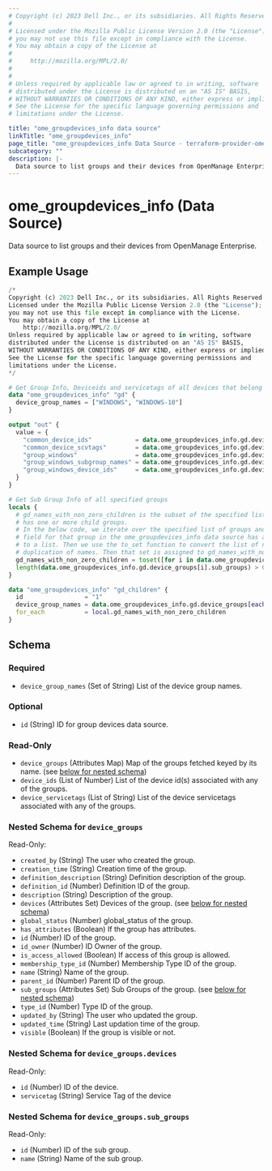 ```yaml
---
# Copyright (c) 2023 Dell Inc., or its subsidiaries. All Rights Reserved.
# 
# Licensed under the Mozilla Public License Version 2.0 (the "License");
# you may not use this file except in compliance with the License.
# You may obtain a copy of the License at
# 
#     http://mozilla.org/MPL/2.0/
# 
# 
# Unless required by applicable law or agreed to in writing, software
# distributed under the License is distributed on an "AS IS" BASIS,
# WITHOUT WARRANTIES OR CONDITIONS OF ANY KIND, either express or implied.
# See the License for the specific language governing permissions and
# limitations under the License.

title: "ome_groupdevices_info data source"
linkTitle: "ome_groupdevices_info"
page_title: "ome_groupdevices_info Data Source - terraform-provider-ome"
subcategory: ""
description: |-
  Data source to list groups and their devices from OpenManage Enterprise.
---
```


# ome_groupdevices_info (Data Source)

Data source to list groups and their devices from OpenManage Enterprise.

## Example Usage

```terraform
/*
Copyright (c) 2023 Dell Inc., or its subsidiaries. All Rights Reserved.
Licensed under the Mozilla Public License Version 2.0 (the "License");
you may not use this file except in compliance with the License.
You may obtain a copy of the License at
    http://mozilla.org/MPL/2.0/
Unless required by applicable law or agreed to in writing, software
distributed under the License is distributed on an "AS IS" BASIS,
WITHOUT WARRANTIES OR CONDITIONS OF ANY KIND, either express or implied.
See the License for the specific language governing permissions and
limitations under the License.
*/

# Get Group Info, Deviceids and servicetags of all devices that belong to a specified list of groups
data "ome_groupdevices_info" "gd" {
  device_group_names = ["WINDOWS", "WINDOWS-10"]
}

output "out" {
  value = {
    "common_device_ids"            = data.ome_groupdevices_info.gd.device_ids,
    "common_device_scvtags"        = data.ome_groupdevices_info.gd.device_servicetags,
    "group_windows"                = data.ome_groupdevices_info.gd.device_groups["WINDOWS"],
    "group_windows_subgroup_names" = data.ome_groupdevices_info.gd.device_groups["WINDOWS"].sub_groups[*].name,
    "group_windows_device_ids"     = data.ome_groupdevices_info.gd.device_groups["WINDOWS"].devices[*].id,
  }
}

# Get Sub Group Info of all specified groups
locals {
  # gd_names_with_non_zero_children is the subset of the specified list of group names where the group
  # has one or more child groups.
  # In the below code, we iterate over the specified list of groups and check if the sub_groups
  # field for that group in the ome_groupdevices_info data source has any entries. If it does, then that name is added
  # to a list. Then we use the to_set function to convert the list of names to a set to ensure that there is no 
  # duplication of names. Then that set is assigned to gd_names_with_non_zero_children.
  gd_names_with_non_zero_children = toset([for i in data.ome_groupdevices_info.gd.device_group_names : i if
  length(data.ome_groupdevices_info.gd.device_groups[i].sub_groups) > 0])
}

data "ome_groupdevices_info" "gd_children" {
  id                 = "1"
  device_group_names = data.ome_groupdevices_info.gd.device_groups[each.key].sub_groups[*].name
  for_each           = local.gd_names_with_non_zero_children
}
```

<!-- schema generated by tfplugindocs -->
## Schema

### Required

- `device_group_names` (Set of String) List of the device group names.

### Optional

- `id` (String) ID for group devices data source.

### Read-Only

- `device_groups` (Attributes Map) Map of the groups fetched keyed by its name. (see [below for nested schema](#nestedatt--device_groups))
- `device_ids` (List of Number) List of the device id(s) associated with any of the groups.
- `device_servicetags` (List of String) List of the device servicetags associated with any of the groups.

<a id="nestedatt--device_groups"></a>
### Nested Schema for `device_groups`

Read-Only:

- `created_by` (String) The user who created the group.
- `creation_time` (String) Creation time of the group.
- `definition_description` (String) Definition description of the group.
- `definition_id` (Number) Definition ID of the group.
- `description` (String) Description of the group.
- `devices` (Attributes Set) Devices of the group. (see [below for nested schema](#nestedatt--device_groups--devices))
- `global_status` (Number) global_status of the group.
- `has_attributes` (Boolean) If the group has attributes.
- `id` (Number) ID of the group.
- `id_owner` (Number) ID Owner of the group.
- `is_access_allowed` (Boolean) If access of this group is allowed.
- `membership_type_id` (Number) Membership Type ID of the group.
- `name` (String) Name of the group.
- `parent_id` (Number) Parent ID of the group.
- `sub_groups` (Attributes Set) Sub Groups of the group. (see [below for nested schema](#nestedatt--device_groups--sub_groups))
- `type_id` (Number) Type ID of the group.
- `updated_by` (String) The user who updated the group.
- `updated_time` (String) Last updation time of the group.
- `visible` (Boolean) If the group is visible or not.

<a id="nestedatt--device_groups--devices"></a>
### Nested Schema for `device_groups.devices`

Read-Only:

- `id` (Number) ID of the device.
- `servicetag` (String) Service Tag of the device


<a id="nestedatt--device_groups--sub_groups"></a>
### Nested Schema for `device_groups.sub_groups`

Read-Only:

- `id` (Number) ID of the sub group.
- `name` (String) Name of the sub group.